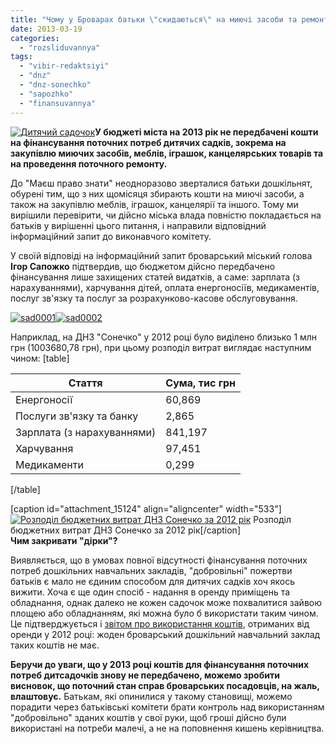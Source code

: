 ```yaml
---
title: "Чому у Броварах батьки \"скидаються\" на миючі засоби та ремонт дитсадків?"
date: 2013-03-19
categories: 
  - "rozsliduvannya"
tags: 
  - "vibir-redaktsiyi"
  - "dnz"
  - "dnz-sonechko"
  - "sapozhko"
  - "finansuvannya"
---
```


[![Дитячий садочок](https://mpz.brovary.org/wp-content/uploads/2013/03/51462.jpg)](https://mpz.brovary.org/wp-content/uploads/2013/03/51462.jpg)**У бюджеті міста на 2013 рік не передбачені кошти на фінансування поточних потреб дитячих садків, зокрема на закупівлю миючих засобів, меблів, іграшок, канцелярських товарів та на проведення поточного ремонту.**

До "Маєш право знати" неодноразово зверталися батьки дошкільнят, обурені тим, що з них щомісяця збирають кошти на миючі засоби, а також на закупівлю меблів, іграшок, канцелярії та іншого. Тому ми вирішили перевірити, чи дійсно міська влада повністю покладається на батьків у вирішенні цього питання, і направили відповідний інформаційний запит до виконавчого комітету.

У своїй відповіді на інформаційний запит броварський міський голова **Ігор Сапожко** підтвердив, що бюджетом дійсно передбачено фінансування лише захищених статей видатків, а саме: зарплата (з нарахуваннями), харчування дітей, оплата енергоносіїв, медикаментів, послуг зв'язку та послуг за розрахунково-касове обслуговування.

[![sad0001](https://mpz.brovary.org/wp-content/uploads/2013/03/sad0002.jpg)](https://mpz.brovary.org/wp-content/uploads/2013/03/sad0002.jpg)[![sad0002](https://mpz.brovary.org/wp-content/uploads/2013/03/sad0001.jpg)](https://mpz.brovary.org/wp-content/uploads/2013/03/sad0001.jpg)

Наприклад, на ДНЗ "Сонечко" у 2012 році було виділено близько 1 млн грн (1003680,78 грн), при цьому розподіл витрат виглядає наступним чином: \[table\]

 
| **Стаття** | **Сума, тис грн** |
| --- | --- |
| Енергоносії | 60,869 |
| Послуги зв'язку та банку | 2,865 |
| Зарплата (з нарахуваннями) | 841,197 |
| Харчування | 97,451 |
| Медикаменти | 0,299 |

\[/table\]

\[caption id="attachment\_15124" align="aligncenter" width="533"\][![Розподіл бюджетних витрат ДНЗ Сонечко за 2012 рік](https://mpz.brovary.org/wp-content/uploads/2013/03/vitraty.png)](https://mpz.brovary.org/wp-content/uploads/2013/03/vitraty.png) Розподіл бюджетних витрат ДНЗ Сонечко за 2012 рік\[/caption\]  
**Чим закривати "дірки"?**

Виявляється, що в умовах повної відсутності фінансування поточних потреб дошкільних навчальних закладів, "добровільні" пожертви батьків є мало не єдиним способом для дитячих садків хоч якось вижити. Хоча є ще один спосіб - надання в оренду приміщень та обладнання, однак далеко не кожен садочок може похвалитися зайвою площею або обладнанням, які можна було б використати таким чином. Це підтверджується і [звітом про використання коштів](http://docs.pravo-znaty.org.ua/p6823/21.02.2013/851-30-06), отриманих від оренди у 2012 році: жоден броварський дошкільний навчальний заклад таких коштів не має.

**Беручи до уваги, що у 2013 році коштів для фінансування поточних потреб дитсадочків знову не передбачено, можемо зробити висновок, що поточний стан справ броварських посадовців, на жаль, влаштовує.** Батькам, які опинилися у такому становищі, можемо порадити через батьківські комітети брати контроль над використанням "добровільно" зданих коштів у свої руки, щоб гроші дійсно були використані на потреби малечі, а не на поповнення кишень керівництва.
